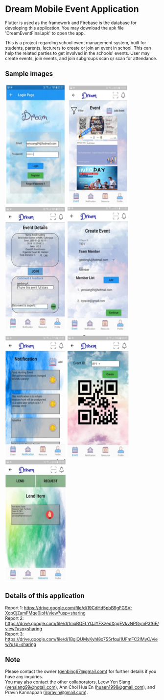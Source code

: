 # Dream Mobile Event Application

Flutter is used as the framework and Firebase is the database for developing this application. You may download the apk file 'DreamEventFinal.apk' to open the app.

This is a project regarding school event management system, built for students, parents, lecturers to create or join an event in school. This can help the related parties to get involved in the schools' events. User may create events, join events, and join subgroups scan qr scan for attendance. 

## Sample images

<p float="left">
  <img src="images/login.PNG" width="200" height="400" />
  <img src="images/main_page.PNG" width="200" height="400" />
  <img src="images/event_details.PNG" width="200" height="400" />
  <img src="images/event_creation.PNG" width="200" height="400"/>
</p>
<p float="left">
  <img src="images/notification.PNG" width="200" height="400" />
  <img src="images/qr_scan.PNG" width="200" height="400" />
  <img src="images/resources.PNG" width="200" height="400" />
</p>

## Details of this application
Report 1: https://drive.google.com/file/d/19CdHd5pbB9gFGSV-XcpCjZamFMqe0ipH/view?usp=sharing </br>
Report 2: https://drive.google.com/file/d/1mxBQELYQJYFXzedXqgEVkyNPGymP3f6E/view?usp=sharing </br>
Report 3: https://drive.google.com/file/d/1BgiQUMyKyhI8x7S5rfqui1UFmFC2IMyC/view?usp=sharing </br>

## Note 
Please contact the owner (genbing67@gmail.com) for further details if you have any inquiries. </br>
You may also contact the other collaborators, Leow Yen Siang (yensiang99@hotail.com), Ann Choi Hua En (huaen1998@gmail.com), and Pravin Kannappan (irpravin@gmail.com).
